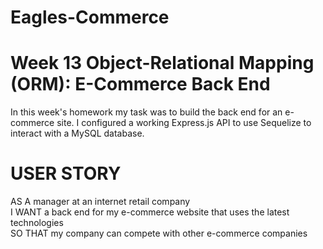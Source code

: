 # Eagles-Commerce

# Week 13 Object-Relational Mapping (ORM): E-Commerce Back End

In this week's homework my task was to build the back end for an e-commerce site. I configured a working Express.js API to use Sequelize to interact with a MySQL database.

# USER STORY

AS A manager at an internet retail company  
I WANT a back end for my e-commerce website that uses the latest technologies  
SO THAT my company can compete with other e-commerce companies 


